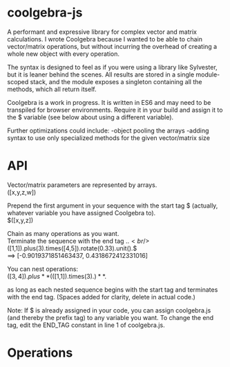 # coolgebra-js

A performant and expressive library for complex vector and matrix calculations. I wrote Coolgebra because I wanted to be able to chain vector/matrix operations, but without incurring the overhead of creating a whole new object with every operation.

The syntax is designed to feel as if you were using a library like Sylvester, but it is leaner behind the scenes. All results are stored in a single module-scoped stack, and the module exposes a singleton containing all the methods, which all return itself.

Coolgebra is a work in progress. It is written in ES6 and may need to be transpiled for browser environments. Require it in your build and assign it to the $ variable (see below about using a different variable).

Further optimizations could include:
-object pooling the arrays
-adding syntax to use only specialized methods for the given vector/matrix size

# API

Vector/matrix parameters are represented by arrays.
<br/>([x,y,z,w])
  
Prepend the first argument in your sequence with the start tag $ (actually, whatever variable you have assigned Coolgebra to).
<br/>$([x,y,z])

Chain as many operations as you want.
<br/>Terminate the sequence with the end tag .$.
<br/>$([1,1]).plus(3).times([4,5]).rotate(0.33).unit().$
<br/>==> [-0.9019371851463437, 0.4318672412331016]

You can nest operations:
<br/>$([3,4]).plus  **($([1,1]).times(3).$)**  .$

as long as each nested sequence begins with the start tag and terminates with the end tag.
(Spaces added for clarity, delete in actual code.)

Note: If $ is already assigned in your code, you can assign coolgebra.js (and thereby the prefix tag) to any variable you want. To change the end tag, edit the END_TAG constant in line 1 of coolgebra.js.

# Operations
